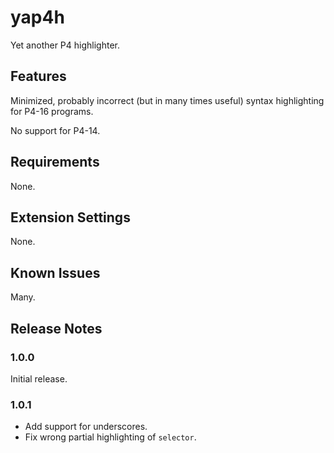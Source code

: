 # yap4h 

Yet another P4 highlighter.

## Features

Minimized, probably incorrect (but in many times useful) syntax highlighting for P4-16 programs.

No support for P4-14.

## Requirements

None.

## Extension Settings

None.

## Known Issues

Many.

## Release Notes

### 1.0.0

Initial release.

### 1.0.1

* Add support for underscores.
* Fix wrong partial highlighting of `selector`.
